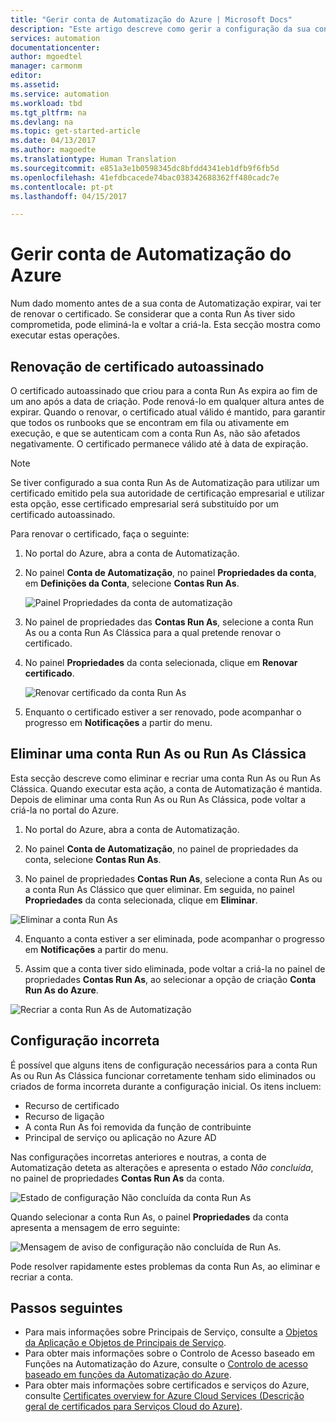 ```yaml
---
title: "Gerir conta de Automatização do Azure | Microsoft Docs"
description: "Este artigo descreve como gerir a configuração da sua conta de Automatização, como uma configuração incorreta, eliminação e renovação de certificado."
services: automation
documentationcenter: 
author: mgoedtel
manager: carmonm
editor: 
ms.assetid: 
ms.service: automation
ms.workload: tbd
ms.tgt_pltfrm: na
ms.devlang: na
ms.topic: get-started-article
ms.date: 04/13/2017
ms.author: magoedte
ms.translationtype: Human Translation
ms.sourcegitcommit: e851a3e1b0598345dc8bfdd4341eb1dfb9f6fb5d
ms.openlocfilehash: 41efdbcacede74bac038342688362ff480cadc7e
ms.contentlocale: pt-pt
ms.lasthandoff: 04/15/2017

---
```


# <a name="manage-azure-automation-account"></a>Gerir conta de Automatização do Azure
Num dado momento antes de a sua conta de Automatização expirar, vai ter de renovar o certificado. Se considerar que a conta Run As tiver sido comprometida, pode eliminá-la e voltar a criá-la. Esta secção mostra como executar estas operações.

## <a name="self-signed-certificate-renewal"></a>Renovação de certificado autoassinado
O certificado autoassinado que criou para a conta Run As expira ao fim de um ano após a data de criação. Pode renová-lo em qualquer altura antes de expirar. Quando o renovar, o certificado atual válido é mantido, para garantir que todos os runbooks que se encontram em fila ou ativamente em execução, e que se autenticam com a conta Run As, não são afetados negativamente. O certificado permanece válido até à data de expiração.

> [!NOTE]
> Se tiver configurado a sua conta Run As de Automatização para utilizar um certificado emitido pela sua autoridade de certificação empresarial e utilizar esta opção, esse certificado empresarial será substituído por um certificado autoassinado.

Para renovar o certificado, faça o seguinte:

1. No portal do Azure, abra a conta de Automatização.

2. No painel **Conta de Automatização**, no painel **Propriedades da conta**, em **Definições da Conta**, selecione **Contas Run As**.

    ![Painel Propriedades da conta de automatização](media/automation-manage-account/automation-account-properties-pane.png)
3. No painel de propriedades das **Contas Run As**, selecione a conta Run As ou a conta Run As Clássica para a qual pretende renovar o certificado.

4. No painel **Propriedades** da conta selecionada, clique em **Renovar certificado**.

    ![Renovar certificado da conta Run As](media/automation-manage-account/automation-account-renew-runas-certificate.png)

5. Enquanto o certificado estiver a ser renovado, pode acompanhar o progresso em **Notificações** a partir do menu.

## <a name="delete-a-run-as-or-classic-run-as-account"></a>Eliminar uma conta Run As ou Run As Clássica
Esta secção descreve como eliminar e recriar uma conta Run As ou Run As Clássica. Quando executar esta ação, a conta de Automatização é mantida. Depois de eliminar uma conta Run As ou Run As Clássica, pode voltar a criá-la no portal do Azure.

1. No portal do Azure, abra a conta de Automatização.

2. No painel **Conta de Automatização**, no painel de propriedades da conta, selecione **Contas Run As**.

3. No painel de propriedades **Contas Run As**, selecione a conta Run As ou a conta Run As Clássico que quer eliminar. Em seguida, no painel **Propriedades** da conta selecionada, clique em **Eliminar**.

 ![Eliminar a conta Run As](media/automation-manage-account/automation-account-delete-runas.png)

4. Enquanto a conta estiver a ser eliminada, pode acompanhar o progresso em **Notificações** a partir do menu.

5. Assim que a conta tiver sido eliminada, pode voltar a criá-la no painel de propriedades **Contas Run As**, ao selecionar a opção de criação **Conta Run As do Azure**.

 ![Recriar a conta Run As de Automatização](media/automation-manage-account/automation-account-create-runas.png)

## <a name="misconfiguration"></a>Configuração incorreta
É possível que alguns itens de configuração necessários para a conta Run As ou Run As Clássica funcionar corretamente tenham sido eliminados ou criados de forma incorreta durante a configuração inicial. Os itens incluem:

* Recurso de certificado
* Recurso de ligação
* A conta Run As foi removida da função de contribuinte
* Principal de serviço ou aplicação no Azure AD

Nas configurações incorretas anteriores e noutras, a conta de Automatização deteta as alterações e apresenta o estado *Não concluída*, no painel de propriedades **Contas Run As** da conta.

![Estado de configuração Não concluída da conta Run As](media/automation-manage-account/automation-account-runas-incomplete-config.png)

Quando selecionar a conta Run As, o painel **Propriedades** da conta apresenta a mensagem de erro seguinte:

![Mensagem de aviso de configuração não concluída de Run As](media/automation-manage-account/automation-account-runas-incomplete-config-msg.png).

Pode resolver rapidamente estes problemas da conta Run As, ao eliminar e recriar a conta.

## <a name="next-steps"></a>Passos seguintes
* Para mais informações sobre Principais de Serviço, consulte a [Objetos da Aplicação e Objetos de Principais de Serviço](../active-directory/active-directory-application-objects.md).
* Para obter mais informações sobre o Controlo de Acesso baseado em Funções na Automatização do Azure, consulte o [Controlo de acesso baseado em funções da Automatização do Azure](automation-role-based-access-control.md).
* Para obter mais informações sobre certificados e serviços do Azure, consulte [Certificates overview for Azure Cloud Services (Descrição geral de certificados para Serviços Cloud do Azure)](../cloud-services/cloud-services-certs-create.md).
